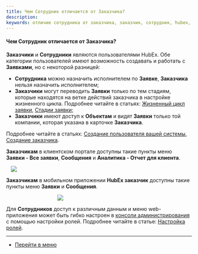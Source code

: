 ```yaml
---
title: Чем Сотрудник отличается от Заказчика?
description:
keywords: отличие сотрудника от заказчика, заказчик, сотрудник, hubex, хабекс, хубекс, хабикс
---
```


#### Чем Сотрудник отличается от Заказчика?
<html>
<meta charset="utf-8">
</html>

<body>

<p><strong>Заказчики</strong> и <strong>Сотрудники</strong> являются пользователями HubEx. Обе категории
    пользователей имеют возможность создавать и работать с <strong>Заявками</strong>, но с некоторой разницей:</p>
<uL>
    <li><strong>Сотрудника</strong> можно назначить исполнителем по <strong>Заявке</strong>, <strong>Заказчика</strong>
        нельзя назначить исполнителем;
    </li>
    <li><strong>Заказчики</strong> могут переводить <strong>Заявки</strong> только по тем стадиям, которые находятся на
        ветке действий заказчика в настройке жизненного цикла. Подробнее читайте в статьях: <a
                href="https://wiki.hubex.ru/docs/FAQ/RU/admin/TicketLifeCycle.html">Жизненный цикл заявки</a>, <a
                href="https://wiki.hubex.ru/docs/FAQ/RU/admin/StageType.html">Стадии заявки</a>;
    </li>
    <li><strong>Заказчики</strong> имеют доступ к <strong>Объектам</strong> и видят <strong>Заявки</strong> только той
        компании, которая указана в карточке <strong>Заказчика</strong>.
    </li>
</uL>

<p>Подробнее читайте в статьях: <a href="https://wiki.hubex.ru/docs/FAQ/RU/user/CreatingUser.html">Создание пользователя вашей системы</a>, <a href="https://wiki.hubex.ru/docs/FAQ/RU/user/https://wiki.hubex.ru/docs/FAQ/RU/user/CreatingCustomer.html.html">Создание заказчика</a>.</p>


<p><strong>Заказчикам</strong> в клиентском портале доступны такие пункты меню <strong>Заявки - Все заявки</strong>,
    <strong>Сообщения</strong> и <strong>Аналитика - Отчет для клиента</strong>.</p>
<div>
    <img style="margin: 0 auto; display: block; max-width: 95%;"
         src="/attachments/images/FAQ/USER/EnfineerVSCustomer/Web.jpg"/>
</div>
<p><strong>Заказчикам</strong> в мобильном приложении <strong>HubEx заказчик</strong> доступны такие пункты меню <strong>Заявки</strong> и
    <strong>Сообщения</strong>.</p>
<div>
    <img style="margin: 0 auto; display: block; max-width: 45%;"
         src="/attachments/images/FAQ/USER/EnfineerVSCustomer/Mob.jpg"/>
</div>

<p>Для <strong>Сотрудников</strong> доступ к различным данным и меню web-приложения может быть гибко настроен в <a
        href="https://wiki.hubex.ru/docs/FAQ/RU/admin/HowToEnterTheAdmin.html">консоли администрирования</a> с помощью
    настройки ролей. Подробнее читайте в статье: <a href="https://wiki.hubex.ru/docs/FAQ/RU/admin/Roles.html">Настройка
        ролей</a>.</p>
</body>

____
- [Перейти в меню](http://wiki.hubex.ru)

